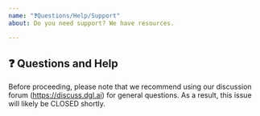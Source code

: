 ```yaml
---
name: "❓Questions/Help/Support"
about: Do you need support? We have resources.

---
```


## ❓ Questions and Help

Before proceeding, please note that we recommend
using our discussion forum (https://discuss.dgl.ai) for
general questions. As a result, this issue will
likely be CLOSED shortly.
